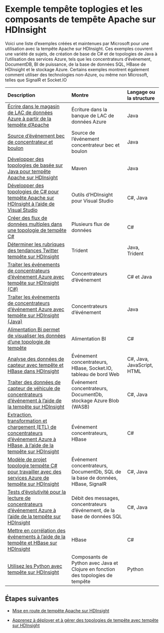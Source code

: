 <properties
 pageTitle="Exemples de topologies Apache tempête sur HDInsight | Microsoft Azure"
 description="Une liste d’exemples de topologies tempête créé et testé avec tempête Apache sur HDInsight, y compris des topologies de base C# et Java et l’utilisation de concentrateurs de l’événement."
 services="hdinsight"
 documentationCenter=""
 authors="Blackmist"
 manager="jhubbard"
 editor="cgronlun"
    tags="azure-portal"/>

<tags
 ms.service="hdinsight"
 ms.devlang="na"
 ms.topic="article"
 ms.tgt_pltfrm="na"
 ms.workload="big-data"
 ms.date="08/23/2016"
 ms.author="larryfr"/>

# <a name="example-storm-toplogies-and-components-for-apache-storm-on-hdinsight"></a>Exemple tempête toplogies et les composants de tempête Apache sur HDInsight

Voici une liste d’exemples créées et maintenues par Microsoft pour une utilisation avec la tempête Apache sur HDInsight. Ces exemples couvrent une variété de sujets, de création de base de C# et de topologies de Java à l’utilisation des services Azure, tels que les concentrateurs d’événement, DocumentDB, BI de puissance, de la base de données SQL, HBase de HDInsight et le stockage Azure. Certains exemples montrent également comment utiliser des technologies non-Azure, ou même non Microsoft, telles que SignalR et Socket.IO

| Description                                                                                             | Montre                                         | Langage ou la structure         |
|:--------------------------------------------------------------------------------------------------------|:-----------------------------------------------------|:---------------------------|
| [Écrire dans le magasin de LAC de données Azure à partir de la tempête d’Apache](hdinsight-storm-write-data-lake-store.md) | Écriture dans la banque de LAC de données Azure | Java |
| [Source d’événement bec de concentrateur et boulon](https://github.com/apache/storm/tree/master/external/storm-eventhubs) | Source de l’événement concentrateur bec et boulon | Java |
| [Développer des topologies de basée sur Java pour tempête Apache sur HDInsight][5797064f]                                 | Maven                                                | Java                       |
| [Développer des topologies de C# pour tempête Apache sur HDInsight à l’aide de Visual Studio][16fce2d1]                     | Outils d’HDInsight pour Visual Studio                    | C#, Java                   |
| [Créer des flux de données multiples dans une topologie de tempête C#][ec5a4064]                                         | Plusieurs flux de données                                     | C#                         |
| [Déterminer les rubriques des tendances Twitter tempête sur HDInsight][3c86c7c8]                                   | Trident                                              | Java, Trident              |
| [Traiter les événements de concentrateurs d’événement Azure avec tempête sur HDInsight (C#)][844d1d81]                                | Concentrateurs d’événement                                           | C# et Java                |
| [Traiter les événements de concentrateurs d’événement Azure avec tempête sur HDInsight (Java)](hdinsight-storm-develop-java-event-hub-topology.md) | Concentrateurs d’événement | Java |
| [Alimentation Bi permet de visualiser les données d’une topologie de tempête][94d15238]                              | Alimentation BI                                             | C#                         |
| [Analyse des données de capteur avec tempête et HBase dans HDInsight][ab894747]                                     | Événement concentrateurs, HBase, Socket.IO, tableau de bord Web          | C#, Java, JavaScript, HTML |
| [Traiter des données de capteur de véhicule de concentrateurs d’événement à l’aide de la tempête sur HDInsight][246ee964]                        | Événement concentrateurs, DocumentDb, stockage Azure Blob (WASB)    | C#, Java                   |
| [Extraction, transformation et chargement (ETL) de concentrateurs d’événement Azure à HBase, à l’aide de la tempête sur HDInsight][b4b68194] | Événement concentrateurs, HBase                                    | C#                         |
| [Modèle de projet topologie tempête C# pour travailler avec des services Azure de tempête sur HDInsight][ce0c02a2]  | Événement concentrateurs, DocumentDb, SQL de la base de données, HBase, SignalR | C#, Java                   |
| [Tests d’évolutivité pour la lecture de concentrateurs d’événement Azure à l’aide de la tempête sur HDInsight][d6c540e3]           | Débit des messages, concentrateurs d’événement, de la base de données SQL         | C#, Java                   |
| [Mettre en corrélation des événements à l’aide de la tempête et HBase sur HDInsight](hdinsight-storm-correlation-topology.md) | HBase | C# |
| [Utilisez les Python avec tempête sur HDInsight](hdinsight-storm-develop-python-topology.md) | Composants de Python avec Java et Clojure en fonction des topologies de tempête | Python |

## <a name="next-steps"></a>Étapes suivantes

* [Mise en route de tempête Apache sur HDInsight][2b8c3488]

* [Apprenez à déployer et à gérer des topologies de tempête avec tempête sur HDInsight][6eb0d3b8]

  [2b8c3488]: hdinsight-apache-storm-tutorial-get-started-linux.md "Apprenez à créer une tempête sur cluster de HDInsight et utiliser le tableau de bord de Storm pour déployer les exemples de topologies."
  [6eb0d3b8]: hdinsight-storm-deploy-monitor-topology.md "Apprenez à déployer et à gérer des topologies en utilisant le tableau de bord tempête basée sur le web et l’interface utilisateur de la tempête ou les outils de HDInsight pour Visual Studio."
  [16fce2d1]: hdinsight-storm-develop-csharp-visual-studio-topology.md "Apprenez à créer des topologies de tempête C# pour Visual Studio à l’aide des outils HDInsight."
  [5797064f]: hdinsight-storm-develop-java-topology.md "Apprenez à créer des topologies de tempête dans Java, à l’aide de Maven, en créant une topologie de base wordcount."
  [94d15238]: hdinsight-storm-power-bi-topology.md "Montre comment écrire des données à la veille stratégique de puissance d’une topologie de C#, puis créer un graphique et le tableau de bord à partir des données."
  [ec5a4064]: https://github.com/Blackmist/csharp-storm-example "Montre une topologie tempête de base effectue un wordcount, implémenté dans C#. Il montre également comment créer un flux de données multiples au sein d’une topologie de C#."
  [844d1d81]: hdinsight-storm-develop-csharp-event-hub-topology.md "Découvrez comment lire et écrire des données à partir de concentrateurs d’événement Azure avec tempête sur HDInsight."
  [ab894747]: hdinsight-storm-sensor-data-analysis.md "Découvrez comment utiliser Apache tempête sur HDInsight pour traiter des données de capteur de concentrateurs d’événement Azure, de visualiser à l’aide de D3.js et (éventuellement), stockez-les HBase."
  [3c86c7c8]: hdinsight-storm-twitter-trending.md "Découvrez comment utiliser Trident pour créer une topologie de tempête qui détermine les rubriques des tendances (basés sur hashtags,) sur Twitter."
  [246ee964]: hdinsight-storm-iot-eventhub-documentdb.md "Apprenez à utiliser une topologie de Storm pour lire les messages de concentrateurs d’événement Azure, lire des documents à partir d’Azure DocumentDB pour faire référence à des données et enregistrer les données dans le stockage Azure."
  [d6c540e3]: https://github.com/hdinsight/hdinsight-storm-examples/blob/master/EventCountExample "Plusieurs topologies pour montrer le débit lors de la lecture de concentrateurs d’événement Azure et stockage à base de données SQL à l’aide de Apache tempête sur HDInsight."
  [b4b68194]: https://github.com/hdinsight/hdinsight-storm-examples/blob/master/RealTimeETLExample "Apprenez à lire des données à partir de concentrateurs d’événement d’Azure, agrégation et transformer les données, puis de la stocker à HBase sur HDInsight."
  [ce0c02a2]: https://github.com/hdinsight/hdinsight-storm-examples/tree/master/templates/HDInsightStormExamples "Ce projet contient des modèles de becs verseurs, les boulons et les topologies pour interagir avec les différents services Azure comme événement concentrateurs, DocumentDB et de la base de données SQL."
 
